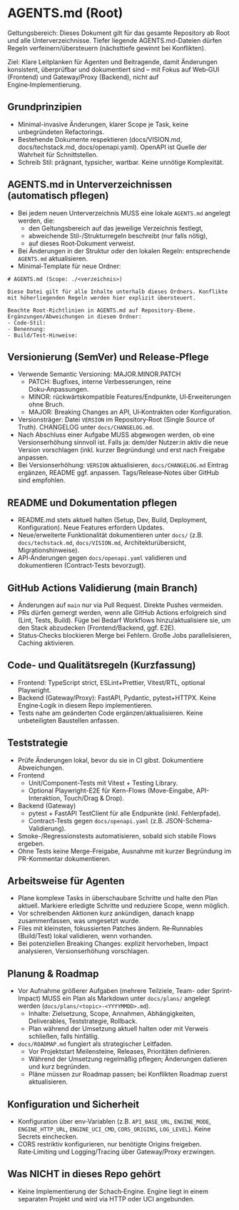# AGENTS.md (Root)

Geltungsbereich: Dieses Dokument gilt für das gesamte Repository ab Root und alle Unterverzeichnisse. Tiefer liegende AGENTS.md-Dateien dürfen Regeln verfeinern/übersteuern (nächsttiefe gewinnt bei Konflikten).

Ziel: Klare Leitplanken für Agenten und Beitragende, damit Änderungen konsistent, überprüfbar und dokumentiert sind – mit Fokus auf Web‑GUI (Frontend) und Gateway/Proxy (Backend), nicht auf Engine‑Implementierung.

## Grundprinzipien
- Minimal-invasive Änderungen, klarer Scope je Task, keine unbegründeten Refactorings.
- Bestehende Dokumente respektieren (docs/VISION.md, docs/techstack.md, docs/openapi.yaml). OpenAPI ist Quelle der Wahrheit für Schnittstellen.
- Schreib Stil: prägnant, typsicher, wartbar. Keine unnötige Komplexität.

## AGENTS.md in Unterverzeichnissen (automatisch pflegen)
- Bei jedem neuen Unterverzeichnis MUSS eine lokale `AGENTS.md` angelegt werden, die:
  - den Geltungsbereich auf das jeweilige Verzeichnis festlegt,
  - abweichende Stil-/Strukturregeln beschreibt (nur falls nötig),
  - auf dieses Root‑Dokument verweist.
- Bei Änderungen in der Struktur oder den lokalen Regeln: entsprechende `AGENTS.md` aktualisieren.
- Minimal‑Template für neue Ordner:

```
# AGENTS.md (Scope: ./<verzeichnis>)

Diese Datei gilt für alle Inhalte unterhalb dieses Ordners. Konflikte mit höherliegenden Regeln werden hier explizit übersteuert.

Beachte Root‑Richtlinien in AGENTS.md auf Repository‑Ebene. Ergänzungen/Abweichungen in diesem Ordner:
- Code‑Stil:
- Benennung:
- Build/Test‑Hinweise:
```

## Versionierung (SemVer) und Release‑Pflege
- Verwende Semantic Versioning: MAJOR.MINOR.PATCH
  - PATCH: Bugfixes, interne Verbesserungen, reine Doku‑Anpassungen.
  - MINOR: rückwärtskompatible Features/Endpunkte, UI‑Erweiterungen ohne Bruch.
  - MAJOR: Breaking Changes an API, UI‑Kontrakten oder Konfiguration.
- Versionsträger: Datei `VERSION` im Repository‑Root (Single Source of Truth). CHANGELOG unter `docs/CHANGELOG.md`.
- Nach Abschluss einer Aufgabe MUSS abgewogen werden, ob eine Versionserhöhung sinnvoll ist. Falls ja: dem/der Nutzer:in aktiv die neue Version vorschlagen (inkl. kurzer Begründung) und erst nach Freigabe anpassen.
- Bei Versionserhöhung: `VERSION` aktualisieren, `docs/CHANGELOG.md` Eintrag ergänzen, README ggf. anpassen. Tags/Release‑Notes über GitHub sind empfohlen.

## README und Dokumentation pflegen
- README.md stets aktuell halten (Setup, Dev, Build, Deployment, Konfiguration). Neue Features erfordern Updates.
- Neue/erweiterte Funktionalität dokumentieren unter `docs/` (z.B. `docs/techstack.md`, `docs/VISION.md`, Architekturübersicht, Migrationshinweise).
- API‑Änderungen gegen `docs/openapi.yaml` validieren und dokumentieren (Contract‑Tests bevorzugt).

## GitHub Actions Validierung (main Branch)
- Änderungen auf `main` nur via Pull Request. Direkte Pushes vermeiden.
- PRs dürfen gemergt werden, wenn alle GitHub Actions erfolgreich sind (Lint, Tests, Build). Füge bei Bedarf Workflows hinzu/aktualisiere sie, um den Stack abzudecken (Frontend/Backend, ggf. E2E).
- Status‑Checks blockieren Merge bei Fehlern. Große Jobs parallelisieren, Caching aktivieren.

## Code‑ und Qualitätsregeln (Kurzfassung)
- Frontend: TypeScript strict, ESLint+Prettier, Vitest/RTL, optional Playwright.
- Backend (Gateway/Proxy): FastAPI, Pydantic, pytest+HTTPX. Keine Engine‑Logik in diesem Repo implementieren.
- Tests nahe am geänderten Code ergänzen/aktualisieren. Keine unbeteiligten Baustellen anfassen.

## Teststrategie
- Prüfe Änderungen lokal, bevor du sie in CI gibst. Dokumentiere Abweichungen.
- Frontend
  - Unit/Component-Tests mit Vitest + Testing Library.
  - Optional Playwright-E2E für Kern-Flows (Move-Eingabe, API-Interaktion, Touch/Drag & Drop).
- Backend (Gateway)
  - pytest + FastAPI TestClient für alle Endpunkte (inkl. Fehlerpfade).
  - Contract-Tests gegen `docs/openapi.yaml` (z.B. JSON-Schema-Validierung).
- Smoke-/Regressionstests automatisieren, sobald sich stabile Flows ergeben.
- Ohne Tests keine Merge-Freigabe, Ausnahme mit kurzer Begründung im PR-Kommentar dokumentieren.

## Arbeitsweise für Agenten
- Plane komplexe Tasks in überschaubare Schritte und halte den Plan aktuell. Markiere erledigte Schritte und reduziere Scope, wenn möglich.
- Vor schreibenden Aktionen kurz ankündigen, danach knapp zusammenfassen, was umgesetzt wurde.
- Files mit kleinsten, fokussierten Patches ändern. Re‑Runnables (Build/Test) lokal validieren, wenn vorhanden.
- Bei potenziellen Breaking Changes: explizit hervorheben, Impact analysieren, Versionserhöhung vorschlagen.

## Planung & Roadmap
- Vor Aufnahme größerer Aufgaben (mehrere Teilziele, Team- oder Sprint-Impact) MUSS ein Plan als Markdown unter `docs/plans/` angelegt werden (`docs/plans/<topic>-<YYYYMMDD>.md`).
  - Inhalte: Zielsetzung, Scope, Annahmen, Abhängigkeiten, Deliverables, Teststrategie, Rollback.
  - Plan während der Umsetzung aktuell halten oder mit Verweis schließen, falls hinfällig.
- `docs/ROADMAP.md` fungiert als strategischer Leitfaden.
  - Vor Projektstart Meilensteine, Releases, Prioritäten definieren.
  - Während der Umsetzung regelmäßig pflegen; Änderungen datieren und kurz begründen.
  - Pläne müssen zur Roadmap passen; bei Konflikten Roadmap zuerst aktualisieren.

## Konfiguration und Sicherheit
- Konfiguration über env‑Variablen (z.B. `API_BASE_URL`, `ENGINE_MODE`, `ENGINE_HTTP_URL`, `ENGINE_UCI_CMD`, `CORS_ORIGINS`, `LOG_LEVEL`). Keine Secrets einchecken.
- CORS restriktiv konfigurieren, nur benötigte Origins freigeben. Rate‑Limiting und Logging/Tracing über Gateway/Proxy erzwingen.

## Was NICHT in dieses Repo gehört
- Keine Implementierung der Schach‑Engine. Engine liegt in einem separaten Projekt und wird via HTTP oder UCI angebunden.
